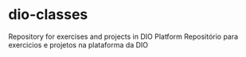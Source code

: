 # dio-classes

Repository for exercises and projects in DIO Platform
Repositório para exercicios e projetos na plataforma da DIO
